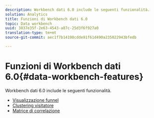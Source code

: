 ```yaml
---
description: Workbench dati 6.0 include le seguenti funzionalità.
solution: Analytics
title: Funzioni di Workbench dati 6.0
topic: Data workbench
uuid: 3837e35f-2e63-4543-a87c-25d3f6f927a0
translation-type: tm+mt
source-git-commit: aec1f7b14198cdde91f61d490a235022943bfedb

---
```



# Funzioni di Workbench dati 6.0{#data-workbench-features}

Workbench dati 6.0 include le seguenti funzionalità.

* [Visualizzazione funnel](/help/home/c-get-started/c-analysis-vis/c-funnel-visualization/c-funnel-visualization.md)
* [Clustering visitatore](/help/home/c-get-started/c-analysis-vis/c-visitor-cluster/c-visitor-cluster.md)
* [Matrice di correlazione](/help/home/c-get-started/c-analysis-vis/c-correlation-analysis/c-correlation-analysis.md)
